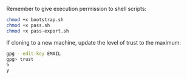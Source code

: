 Remember to give execution permission to shell scripts:

```bash
chmod +x bootstrap.sh
chmod +x pass.sh 
chmod +x pass-export.sh
```

If cloning to a new machine, update the level of trust to the maximum:

```bash
gpg --edit-key EMAIL
gpg> trust
5
y
```
